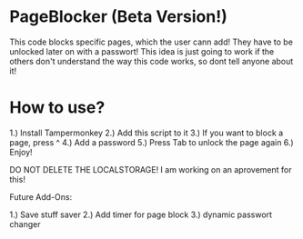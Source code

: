 # PageBlocker (Beta Version!)

This code blocks specific pages, which the user cann add! They have to be unlocked later on with a passwort!
This idea is just going to work if the others don't understand the way this code works, so dont tell anyone about it!

# How to use?

1.) Install Tampermonkey
2.) Add this script to it
3.) If you want to block a page, press ^
4.) Add a password 
5.) Press Tab to unlock the page again
6.) Enjoy!

DO NOT DELETE THE LOCALSTORAGE! 
I am working on an aprovement for this! 

Future Add-Ons:

1.) Save stuff saver 
2.) Add timer for page block
3.) dynamic passwort changer 
